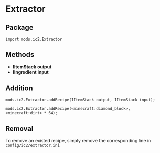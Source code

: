 # Extractor

## Package
`import mods.ic2.Extractor`

## Methods
- **IItemStack output**
- **IIngredient input**

## Addition

```
mods.ic2.Extractor.addRecipe(IItemStack output, IItemStack input);

mods.ic2.Extractor.addRecipe(<minecraft:diamond_block>, <minecraft:dirt> * 64);
```

## Removal

To remove an existed recipe, simply remove the corresponding line in `config/ic2/extractor.ini`
